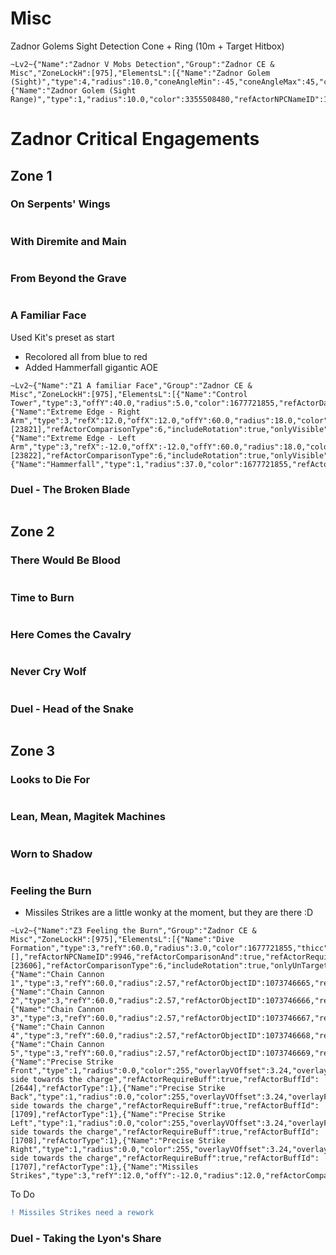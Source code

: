 # Misc
Zadnor Golems Sight Detection Cone + Ring (10m + Target Hitbox)
```
~Lv2~{"Name":"Zadnor V Mobs Detection","Group":"Zadnor CE & Misc","ZoneLockH":[975],"ElementsL":[{"Name":"Zadnor Golem (Sight)","type":4,"radius":10.0,"coneAngleMin":-45,"coneAngleMax":45,"color":3355508480,"thicc":0.0,"refActorNPCNameID":10169,"FillStep":15.0,"refActorComparisonType":6,"includeHitbox":true,"includeRotation":true,"Filled":true},{"Name":"Zadnor Golem (Sight Range)","type":1,"radius":10.0,"color":3355508480,"refActorNPCNameID":10169,"refActorComparisonType":6,"includeHitbox":true}],"MaxDistance":60.0,"UseDistanceLimit":true,"DistanceLimitType":1}
```
# Zadnor Critical Engagements
## Zone 1
### On Serpents' Wings

```

```
### With Diremite and Main

```

```
### From Beyond the Grave

```

```
### A Familiar Face
Used Kit's preset as start
* Recolored all from blue to red
* Added Hammerfall gigantic AOE
```
~Lv2~{"Name":"Z1 A familiar Face","Group":"Zadnor CE & Misc","ZoneLockH":[975],"ElementsL":[{"Name":"Control Tower","type":3,"offY":40.0,"radius":5.0,"color":1677721855,"refActorDataID":2011517,"refActorObjectLife":true,"refActorLifetimeMin":0.0,"refActorLifetimeMax":23.0,"FillStep":0.3,"refActorComparisonType":3,"includeRotation":true},{"Name":"Extreme Edge - Right Arm","type":3,"refX":12.0,"offX":12.0,"offY":60.0,"radius":18.0,"color":1677721855,"refActorNPCNameID":10062,"refActorRequireCast":true,"refActorCastId":[23821],"refActorComparisonType":6,"includeRotation":true,"onlyVisible":true},{"Name":"Extreme Edge - Left Arm","type":3,"refX":-12.0,"offX":-12.0,"offY":60.0,"radius":18.0,"color":1677721855,"refActorNPCNameID":10062,"refActorRequireCast":true,"refActorCastId":[23822],"refActorComparisonType":6,"includeRotation":true,"onlyVisible":true},{"Name":"Hammerfall","type":1,"radius":37.0,"color":1677721855,"refActorDataID":2011519,"refActorObjectLife":true,"refActorLifetimeMin":5.0,"refActorLifetimeMax":12.0,"refActorComparisonType":3,"Filled":true}]}
```
### Duel - The Broken Blade

```

```
## Zone 2
### There Would Be Blood

```

```
### Time to Burn

```

```
### Here Comes the Cavalry

```

```
### Never Cry Wolf

```

```
### Duel - Head of the Snake

```

```
## Zone 3
### Looks to Die For

```

```
### Lean, Mean, Magitek Machines

```

```
### Worn to Shadow

```

```
### Feeling the Burn
* Missiles Strikes are a little wonky at the moment, but they are there :D
```
~Lv2~{"Name":"Z3 Feeling the Burn","Group":"Zadnor CE & Misc","ZoneLockH":[975],"ElementsL":[{"Name":"Dive Formation","type":3,"refY":60.0,"radius":3.0,"color":1677721855,"thicc":3.0,"refActorPlaceholder":[],"refActorNPCNameID":9946,"refActorComparisonAnd":true,"refActorRequireCast":true,"refActorCastId":[23606],"refActorComparisonType":6,"includeRotation":true,"onlyUnTargetable":true,"onlyVisible":true},{"Name":"Chain Cannon 1","type":3,"refY":60.0,"radius":2.57,"refActorObjectID":1073746665,"refActorObjectLife":true,"refActorLifetimeMin":4.0,"refActorLifetimeMax":13.0,"refActorComparisonType":2,"includeRotation":true,"onlyUnTargetable":true,"onlyVisible":true},{"Name":"Chain Cannon 2","type":3,"refY":60.0,"radius":2.57,"refActorObjectID":1073746666,"refActorObjectLife":true,"refActorLifetimeMin":4.0,"refActorLifetimeMax":13.0,"refActorComparisonType":2,"includeRotation":true,"onlyUnTargetable":true,"onlyVisible":true},{"Name":"Chain Cannon 3","type":3,"refY":60.0,"radius":2.57,"refActorObjectID":1073746667,"refActorObjectLife":true,"refActorLifetimeMin":4.0,"refActorLifetimeMax":13.0,"refActorComparisonType":2,"includeRotation":true,"onlyUnTargetable":true,"onlyVisible":true},{"Name":"Chain Cannon 4","type":3,"refY":60.0,"radius":2.57,"refActorObjectID":1073746668,"refActorObjectLife":true,"refActorLifetimeMin":4.0,"refActorLifetimeMax":13.0,"refActorComparisonType":2,"includeRotation":true,"onlyUnTargetable":true,"onlyVisible":true},{"Name":"Chain Cannon 5","type":3,"refY":60.0,"radius":2.57,"refActorObjectID":1073746669,"refActorObjectLife":true,"refActorLifetimeMin":4.0,"refActorLifetimeMax":13.0,"refActorComparisonType":2,"includeRotation":true,"onlyUnTargetable":true,"onlyVisible":true},{"Name":"Precise Strike Front","type":1,"radius":0.0,"color":255,"overlayVOffset":3.24,"overlayFScale":2.0,"overlayText":"Open side towards the charge","refActorRequireBuff":true,"refActorBuffId":[2644],"refActorType":1},{"Name":"Precise Strike Back","type":1,"radius":0.0,"color":255,"overlayVOffset":3.24,"overlayFScale":2.0,"overlayText":"Open side towards the charge","refActorRequireBuff":true,"refActorBuffId":[1709],"refActorType":1},{"Name":"Precise Strike Left","type":1,"radius":0.0,"color":255,"overlayVOffset":3.24,"overlayFScale":2.0,"overlayText":"Open side towards the charge","refActorRequireBuff":true,"refActorBuffId":[1708],"refActorType":1},{"Name":"Precise Strike Right","type":1,"radius":0.0,"color":255,"overlayVOffset":3.24,"overlayFScale":2.0,"overlayText":"Open side towards the charge","refActorRequireBuff":true,"refActorBuffId":[1707],"refActorType":1},{"Name":"Missiles Strikes","type":3,"refY":12.0,"offY":-12.0,"radius":12.0,"refActorComparisonType":7,"includeRotation":true,"refActorVFXPath":"vfx/lockon/eff/m0666tag_a1d1.avfx","refActorVFXMin":8000,"refActorVFXMax":12000}]}
```
To Do
```diff
! Missiles Strikes need a rework
```
### Duel - Taking the Lyon's Share

```

```
